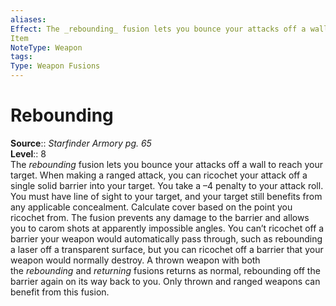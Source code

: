 ```yaml
---
aliases: 
Effect: The _rebounding_ fusion lets you bounce your attacks off a wall to reach your target. When making a ranged attack, you can ricochet your attack off a single solid barrier into your target. You take a –4 penalty to your attack roll. You must have line of sight to your target, and your target still benefits from any applicable concealment. Calculate cover based on the point you ricochet from. The fusion prevents any damage to the barrier and allows you to carom shots at apparently impossible angles. You can’t ricochet off a barrier your weapon would automatically pass through, such as rebounding a laser off a transparent surface, but you can ricochet off a barrier that your weapon would normally destroy. A thrown weapon with both the _rebounding_ and _returning_ fusions returns as normal, rebounding off the barrier again on its way back to you. Only thrown and ranged weapons can benefit from this fusion.
Item
NoteType: Weapon
tags: 
Type: Weapon Fusions
---
```


# Rebounding

**Source**:: _Starfinder Armory pg. 65_  
**Level**:: 8  
The _rebounding_ fusion lets you bounce your attacks off a wall to reach your target. When making a ranged attack, you can ricochet your attack off a single solid barrier into your target. You take a –4 penalty to your attack roll. You must have line of sight to your target, and your target still benefits from any applicable concealment. Calculate cover based on the point you ricochet from. The fusion prevents any damage to the barrier and allows you to carom shots at apparently impossible angles. You can’t ricochet off a barrier your weapon would automatically pass through, such as rebounding a laser off a transparent surface, but you can ricochet off a barrier that your weapon would normally destroy. A thrown weapon with both the _rebounding_ and _returning_ fusions returns as normal, rebounding off the barrier again on its way back to you. Only thrown and ranged weapons can benefit from this fusion.
